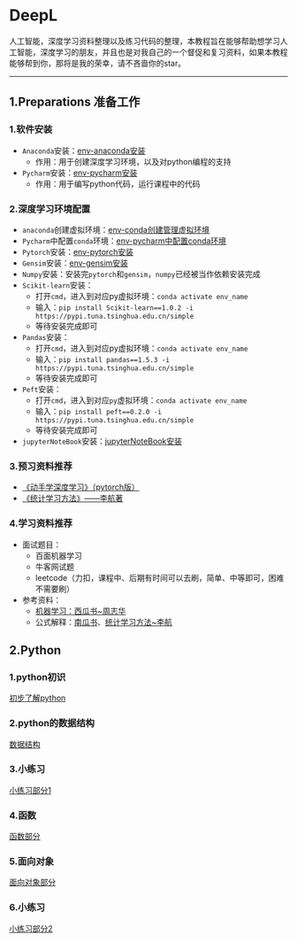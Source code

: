 # DeepL
人工智能，深度学习资料整理以及练习代码的整理，本教程旨在能够帮助想学习人工智能，深度学习的朋友，并且也是对我自己的一个督促和复习资料，如果本教程能够帮到你，那将是我的荣幸，请不吝啬你的star。


--------------------------------------------------

## 1.Preparations 准备工作

### 1.软件安装

- `Anaconda`安装：[env-anaconda安装](./1.准备工作/1.工具安装/env-conda.md)
    -  作用：用于创建深度学习环境，以及对python编程的支持
- `Pycharm`安装：[env-pycharm安装](./1.准备工作/1.工具安装/env-pycharm.md)
    - 作用：用于编写python代码，运行课程中的代码
    

### 2.深度学习环境配置

- `anaconda`创建虚拟环境：[env-conda创建管理虚拟环境](./1.准备工作/2.深度学习环境配置/2.1.anaconda创建虚拟环境.md)
- `Pycharm`中配置`conda`环境：[env-pycharm中配置conda环境](./1.准备工作/2.深度学习环境配置/2.2.pycharm中配置conda.md)
- `Pytorch`安装：[env-pytorch安装](./1.准备工作/2.深度学习环境配置/2.3.pytorch安装.md)
- `Gensim`安装：[env-gensim安装](./1.准备工作/2.深度学习环境配置/2.4.gensim安装.md)
- `Numpy`安装：安装完`pytorch`和`gensim`，`numpy`已经被当作依赖安装完成
- `Scikit-learn`安装：
    - 打开`cmd`，进入到对应py虚拟环境：`conda activate env_name`
    - 输入：`pip install Scikit-learn==1.0.2 -i https://pypi.tuna.tsinghua.edu.cn/simple `
    - 等待安装完成即可
- `Pandas`安装：
    - 打开`cmd`，进入到对应py虚拟环境：`conda activate env_name`
    - 输入：`pip install pandas==1.5.3 -i https://pypi.tuna.tsinghua.edu.cn/simple`
    - 等待安装完成即可
- `Peft`安装：
    - 打开`cmd`，进入到对应`py`虚拟环境：`conda activate env_name`
    - 输入：`pip install peft==0.2.0 -i https://pypi.tuna.tsinghua.edu.cn/simple` 
    - 等待安装完成即可
- `jupyterNoteBook`安装：[jupyterNoteBook安装](./1.Preparations/2.深度学习环境配置/2.5.jupyterNoteBook安装.md) 

### 3.预习资料推荐

- [《动手学深度学习》（pytorch版）](./1.Preparations/4.books/动手学深度学习.pdf)
- [《统计学习方法》——李航著](./1.Preparations/4.books/统计学习方法（李航）.pdf)

### 4.学习资料推荐
- 面试题目：
    - 百面机器学习
    - 牛客网试题
    - leetcode（力扣，课程中、后期有时间可以去刷，简单、中等即可，困难不需要刷）
- 参考资料：
    - [机器学习：西瓜书~周志华](./1.Preparations/4.books/西瓜书.pdf)
    - 公式解释：[南瓜书](./1.Preparations/4.books/南瓜书.pdf)、[统计学习方法~李航](./1.Preparations/4.books)


## 2.Python

### 1.python初识
[初步了解python](./2.Python/0.入门/hello_python.md)

### 2.python的数据结构
[数据结构](./2.Python/1.数据结构/数据结构.md)

### 3.小练习
[小练习部分1](./2.Python/1.1小练习/练习.md)

### 4.函数
[函数部分](./2.Python/2.函数/函数.md)

### 5.面向对象
[面向对象部分](./2.Python/3.面向对象/面向对象.md)

### 6.小练习
[小练习部分2](./2.Python/2.1小练习/练习.md)


